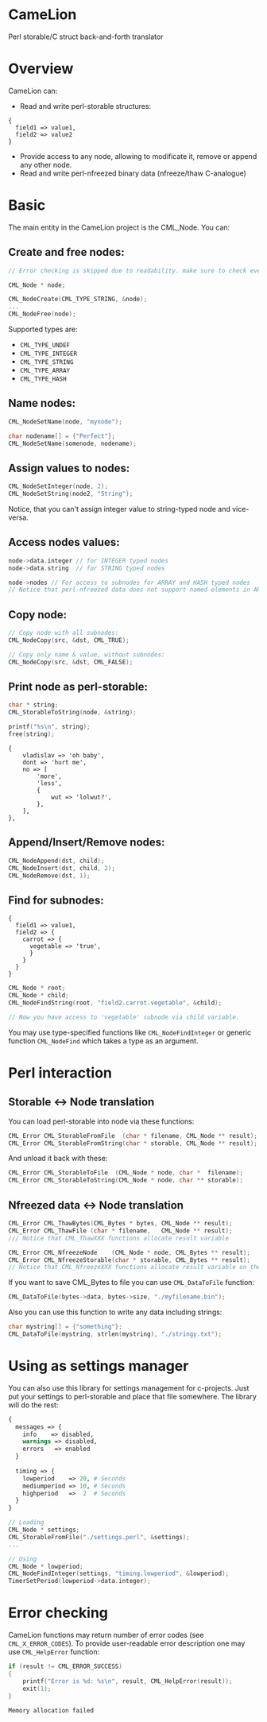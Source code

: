 # CameLion
Perl storable/C struct back-and-forth translator

# Overview
CameLion can:
- Read and write perl-storable structures:
```
{
  field1 => value1,
  field2 => value2
}
```
- Provide access to any node, allowing to modificate it, remove or append any other node.
- Read and write perl-nfreezed binary data (nfreeze/thaw C-analogue)

# Basic

The main entity in the CameLion project is the CML_Node. You can:
## Create and free nodes:
```c
// Error checking is skipped due to readability. make sure to check every function

CML_Node * node;

CML_NodeCreate(CML_TYPE_STRING, &node);
...
CML_NodeFree(node);
```
Supported types are: 
- `CML_TYPE_UNDEF`
- `CML_TYPE_INTEGER`
- `CML_TYPE_STRING`
- `CML_TYPE_ARRAY`
- `CML_TYPE_HASH`

## Name nodes:
```c
CML_NodeSetName(node, "mynode");

char nodename[] = {"Perfect"};
CML_NodeSetName(somenode, nodename);
```

## Assign values to nodes:
```c
CML_NodeSetInteger(node, 2);
CML_NodeSetString(node2, "String");
```
Notice, that you can't assign integer value to string-typed node and vice-versa.

## Access nodes values:
```c
node->data.integer // for INTEGER typed nodes
node->data.string  // for STRING typed nodes

node->nodes // For access to subnodes for ARRAY and HASH typed nodes
// Notice that perl-nfreezed data does not support named elements in ARRAYS, therefore the names for ARRAY elements will be ignored while saving to nfreezed data.
```

## Copy node:
```c
// Copy node with all subnodes:
CML_NodeCopy(src, &dst, CML_TRUE);

// Copy only name & value, without subnodes:
CML_NodeCopy(src, &dst, CML_FALSE);
```

## Print node as perl-storable:
```c
char * string;
CML_StorableToString(node, &string);

printf("%s\n", string);
free(string);
```
```
{
    vladislav => 'oh baby',
    dont => 'hurt me',
    no => [
        'more',
        'less',
        {
            wut => 'lolwut?',
        },
    ],
},
```
## Append/Insert/Remove nodes:
```c
CML_NodeAppend(dst, child);
CML_NodeInsert(dst, child, 2);
CML_NodeRemove(dst, 1);
```

## Find for subnodes:
```
{
  field1 => value1,
  field2 => {
    carrot => {
      vegetable => 'true',
      }
    }
  }
}
```
```c
CML_Node * root;
CML_Node * child;
CML_NodeFindString(root, "field2.carrot.vegetable", &child);

// Now you have access to 'vegetable' subnode via child variable.
```
You may use type-specified functions like `CML_NodeFindInteger` or generic function `CML_NodeFind` which takes a type as an argument.

# Perl interaction
## Storable <-> Node translation

You can load perl-storable into node via these functions:
```c
CML_Error CML_StorableFromFile  (char * filename, CML_Node ** result);
CML_Error CML_StorableFromString(char * storable, CML_Node ** result);
```
And unload it back with these:
```c
CML_Error CML_StorableToFile  (CML_Node * node, char *  filename);
CML_Error CML_StorableToString(CML_Node * node, char ** storable);
```
## Nfreezed data <-> Node translation
```c
CML_Error CML_ThawBytes(CML_Bytes * bytes, CML_Node ** result);
CML_Error CML_ThawFile (char * filename,   CML_Node ** result);
/// Notice that CML_ThawXXX functions allocate result variable 

CML_Error CML_NfreezeNode    (CML_Node * node, CML_Bytes ** result); 
CML_Error CML_NfreezeStorable(char * storable, CML_Bytes ** result);
// Notice that CML_NfreezeXXX functions allocate result variable on their own
```
If you want to save CML_Bytes to file you can use `CML_DataToFile` function:
```c
CML_DataToFile(bytes->data, bytes->size, "./myfilename.bin");
```
Also you can use this function to write any data including strings:
```c
char mystring[] = {"something"};
CML_DataToFile(mystring, strlen(mystring), "./stringy.txt");
```

# Using as settings manager

You can also use this library for settings management for c-projects. Just put your settings to perl-storable and place that file somewhere. The library will do the rest:
```perl
{
  messages => {
    info    => disabled,
    warnings => disabled,
    errors   => enabled
  }
  
  timing => {
    lowperiod    => 20, # Seconds
    mediumperiod => 10, # Seconds
    highperiod   =>  2  # Seconds
  }
}
```
```c
// Loading
CML_Node * settings;
CML_StorableFromFile("./settings.perl", &settings);
...

// Using
CML_Node * lowperiod;
CML_NodeFindInteger(settings, "timing.lowperiod", &lowperiod);
TimerSetPeriod(lowperiod->data.integer);
```

# Error checking

CameLion functions may return number of error codes (see `CML_X_ERROR_CODES`). To provide user-readable error description one may use `CML_HelpError` function:

```c
if (result != CML_ERROR_SUCCESS)
{
    printf("Error is %d: %s\n", result, CML_HelpError(result));
    exit(1);
}
```
```
Memory allocation failed      
```

